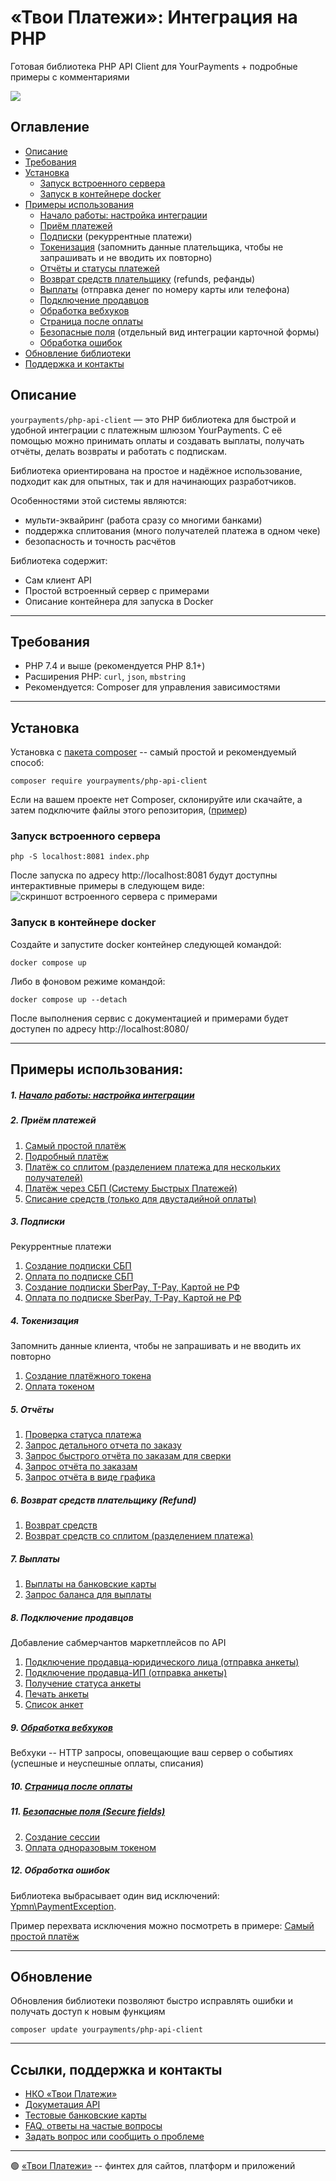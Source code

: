 # «Твои Платежи»: Интеграция на PHP
Готовая библиотека PHP API Client для YourPayments + 
подробные примеры с комментариями

![](https://repository-images.githubusercontent.com/638835276/2067d028-b541-4355-b069-3c12c8a28042)

## Оглавление
- [Описание](#описание)
- [Требования](#требования)
- [Установка](#установка)
  - [Запуск встроенного сервера](#запуск-встроенного-сервера)
  - [Запуск в контейнере docker](#запуск-в-контейнере-docker)
- [Примеры использования](#примеры-использования)
  - [Начало работы: настройка интеграции](#1-начало-работы--настройка-интеграции)
  - [Приём платежей](#2-приём-платежей)
  - [Подписки](#3-подписки) (рекуррентные платежи)
  - [Токенизация](#4-токенизация) (запомнить данные плательщика, чтобы не запрашивать и не вводить их повторно)
  - [Отчёты и статусы платежей](#5-отчёты)
  - [Возврат средств плательщику](#6-возврат-средств-плательщику-refund) (refunds, рефанды)
  - [Выплаты](#7-выплаты) (отправка денег по номеру карты или телефона)
  - [Подключение продавцов](#8-подключение-продавцов)
  - [Обработка вебхуков](#9-обработка-вебхуков)
  - [Страница после оплаты](#10-страница-после-оплаты)
  - [Безопасные поля](#11-безопасные-поля--secure-fields-) (отдельный вид интеграции карточной формы)
  - [Обработка ошибок](#12-обработка-ошибок)
- [Обновление библиотеки](#обновление)
- [Поддержка и контакты](#ссылки-поддержка-и-контакты)

## Описание
`yourpayments/php-api-client` — это PHP библиотека для быстрой и удобной интеграции с платежным шлюзом YourPayments. 
С её помощью можно принимать оплаты и создавать выплаты, получать  отчёты, делать возвраты и работать с подпискам.

Библиотека ориентирована на простое и надёжное использование, подходит как для опытных, так и для начинающих разработчиков.

Особенностями этой системы являются:
- мульти-эквайринг (работа сразу со многими банками)
- поддержка сплитования (много получателей платежа в одном чеке)
- безопасность и точность расчётов

Библиотека содержит:
- Сам клиент API
- Простой встроенный сервер с примерами
- Описание контейнера для запуска в Docker

---

## Требования

- PHP 7.4 и выше (рекомендуется PHP 8.1+)
- Расширения PHP: `curl`, `json`, `mbstring`
- Рекомендуется: Composer для управления зависимостями

---

## Установка
Установка с [пакета composer](https://packagist.org/packages/yourpayments/php-api-client) -- самый простой и рекомендуемый способ:

```shell
composer require yourpayments/php-api-client
```

Если на вашем проекте нет Composer, 
склонируйте или скачайте, а затем подключите файлы этого репозитория, 
([пример](src/Examples/autoload.php)) 

### Запуск встроенного сервера
```shell
php -S localhost:8081 index.php
```

После запуска по адресу http://localhost:8081 будут доступны интерактивные примеры в следующем виде:
![скриншот встроенного сервера с примерами](/screenshot2.jpg)


### Запуск в контейнере docker
Создайте и запустите docker контейнер следующей командой:
```shell
docker compose up
```

Либо в фоновом режиме командой:
```shell
docker compose up --detach
```
После выполнения сервис с документацией и примерами будет доступен по адресу http://localhost:8080/

---
 
## Примеры использования:
##### 1. [Начало работы: настройка интеграции](src/Examples/start.php)

##### 2. Приём платежей
1. [Cамый простой платёж](src/Examples/simpleGetPaymentLink.php)
2. [Подробный платёж](src/Examples/getPaymentLink.php)
4. [Платёж со сплитом (разделением платежа для нескольких получателей)](src/Examples/getPaymentLinkMarketplace.php)
3. [Платёж через СБП (Систему Быстрых Платежей)](src/Examples/getFasterPayment.php)
5. [Списание средств (только для двустадийной оплаты)](src/Examples/paymentCapture.php)

##### 3. Подписки
Рекуррентные платежи
1. [Создание подписки СБП](src/Examples/getBindingFasterPayment.php)
2. [Оплата по подписке СБП](src/Examples/paymentByFasterBinding.php)
1. [Создание подписки SberPay, T-Pay, Картой не РФ](src/Examples/getBindingPays.php)
2. [Оплата по подписке SberPay, T-Pay, Картой не РФ](src/Examples/paymentByBindingPays.php)
   
##### 4. Токенизация
Запомнить данные клиента, чтобы не запрашивать и не вводить их повторно
1. [Создание платёжного токена ](src/Examples/getToken.php)
2. [Оплата токеном](src/Examples/paymentByToken.php)
  
##### 5. Отчёты
1. [Проверка статуса платежа](src/Examples/paymentGetStatus.php)
2. [Запрос детального отчета по заказу](src/Examples/getReportOrderDetails.php)
3. [Запрос быстрого отчёта по заказам для сверки](src/Examples/getReportOrder.php)
4. [Запрос отчёта по заказам](src/Examples/getReportGeneral.php)
5. [Запрос отчёта в виде графика](src/Examples/getReportChart.php)

##### 6. Возврат средств плательщику (Refund)
1. [Возврат средств](src/Examples/paymentRefund.php)
2. [Возврат средств со сплитом (разделением платежа)](src/Examples/paymentRefundMarketplace.php)

##### 7. Выплаты
1. [Выплаты на банковские карты](src/Examples/payoutCreate.php)
2. [Запрос баланса для выплаты](src/Examples/payoutGetBalance.php)

##### 8. Подключение продавцов
Добавление сабмерчантов маркетплейсов по API
1. [Подключение продавца-юридического лица (отправка анкеты)](src/Examples/qstCreateOrg.php)
2. [Подключение продавца-ИП (отправка анкеты)](src/Examples/qstCreateIp.php)
3. [Получение статуса анкеты](src/Examples/qstStatus.php)
4. [Печать анкеты](src/Examples/qstPrint.php)
5. [Список анкет](src/Examples/qstList.php)

##### 9. [Обработка вебхуков](src/Examples/webhookProcessing.php)
Вебхуки -- HTTP запросы, оповещающие ваш сервер о событиях (успешные и неуспешные оплаты, списания) 

##### 10. [Страница после оплаты](src/Examples/returnPage.php)

##### 11. [Безопасные поля (Secure fields)](src/Examples/secureFields.php)
2. [Создание сессии](src/Examples/getSession.php)
3. [Оплата одноразовым токеном](src/Examples/oneTimeTokenPayment.php)

##### 12. Обработка ошибок
Библиотека выбрасывает один вид исключений: [Ypmn\PaymentException](/src/PaymentException.php).

Пример перехвата исключения можно посмотреть в примере: [Cамый простой платёж](src/Examples/simpleGetPaymentLink.php)

---

## Обновление

Обновления библиотеки позволяют быстро исправлять ошибки и получать доступ к новым функциям

```shell
composer update yourpayments/php-api-client
```

---

## Ссылки, поддержка и контакты
- [НКО «Твои Платежи»](https://YPMN.ru/?utm_source=php-api-client)
- [Докуметация API](https://ypmn.ru/ru/documentation/?utm_source=php-api-client)
- [Тестовые банковские карты](https://ypmn.ru/ru/documentation/?utm_source=php-api-client#tag/testing)
- [FAQ, ответы на частые вопросы](https://ypmn.ru/ru/support/?utm_source=php-api-client)
- [Задать вопрос или сообщить о проблеме](https://github.com/yourpayments/php-api-client/issues/new)

---
🟢 [«Твои Платежи»](https://YPMN.ru/ "Платёжная система для сайтов, платформ и приложений") -- финтех для сайтов, платформ и приложений

